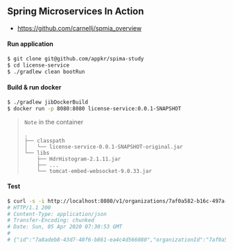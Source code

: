 ## Spring Microservices In Action
- https://github.com/carnellj/spmia_overview

#### Run application
```sh
$ git clone git@github.com/appkr/spima-study
$ cd license-service
$ ./gradlew clean bootRun
```

#### Build & run docker
```sh
$ ./gradlew jibDockerBuild
$ docker run -p 8080:8080 license-service:0.0.1-SNAPSHOT
```
> `Note` in the container
> ```
> .
> ├── classpath
> │   └── license-service-0.0.1-SNAPSHOT-original.jar
> └── libs
>     ├── HdrHistogram-2.1.11.jar
>     ├── ...
>     └── tomcat-embed-websocket-9.0.33.jar
> ```

#### Test
```sh
$ curl -s -i http://localhost:8080/v1/organizations/7af0a582-b16c-497a-95cb-7b75db9bd8a5/licenses/7a8adeb8-43d7-48f6-b861-ea4c4d566080
# HTTP/1.1 200
# Content-Type: application/json
# Transfer-Encoding: chunked
# Date: Sun, 05 Apr 2020 07:30:53 GMT
#
# {"id":"7a8adeb8-43d7-48f6-b861-ea4c4d566080","organizationId":"7af0a582-b16c-497a-95cb-7b75db9bd8a5","productName":"Teleco","licenseType":"Seat"}
```
